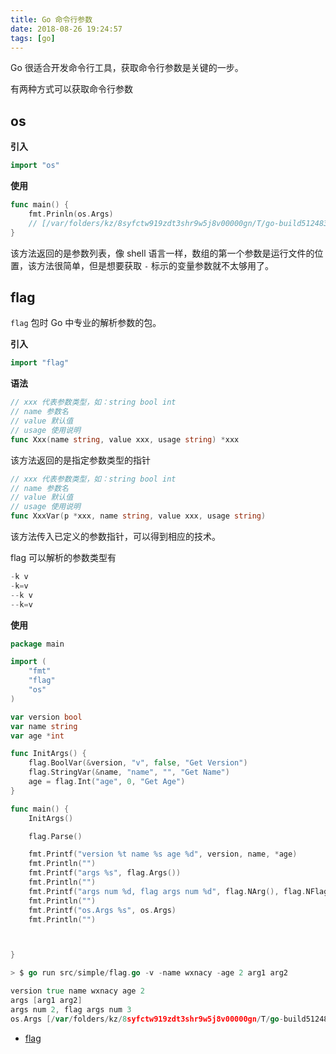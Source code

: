 ```yaml
---
title: Go 命令行参数
date: 2018-08-26 19:24:57
tags: [go]
---
```


Go 很适合开发命令行工具，获取命令行参数是关键的一步。
<!-- more --><!-- toc -->
有两种方式可以获取命令行参数

## os

**引入**

```go
import "os"
```

**使用**

```go
func main() {
    fmt.Prinln(os.Args)
    // [/var/folders/kz/8syfctw919zdt3shr9w5j8v00000gn/T/go-build512483375/b001/exe/flag -v -name wxnacy -age 2 arg1 arg2]
}
```

该方法返回的是参数列表，像 shell 语言一样，数组的第一个参数是运行文件的位置，该方法很简单，但是想要获取 `-` 标示的变量参数就不太够用了。

## flag

`flag` 包时 Go 中专业的解析参数的包。

**引入**

```go
import "flag"
```

**语法**

```go
// xxx 代表参数类型，如：string bool int
// name 参数名
// value 默认值
// usage 使用说明
func Xxx(name string, value xxx, usage string) *xxx
```

该方法返回的是指定参数类型的指针

```go
// xxx 代表参数类型，如：string bool int
// name 参数名
// value 默认值
// usage 使用说明
func XxxVar(p *xxx, name string, value xxx, usage string)
```

该方法传入已定义的参数指针，可以得到相应的技术。

flag 可以解析的参数类型有

```go
-k v
-k=v
--k v
--k=v
```

**使用**

```go
package main

import (
    "fmt"
    "flag"
    "os"
)

var version bool
var name string
var age *int

func InitArgs() {
    flag.BoolVar(&version, "v", false, "Get Version")
    flag.StringVar(&name, "name", "", "Get Name")
    age = flag.Int("age", 0, "Get Age")
}

func main() {
    InitArgs()

    flag.Parse()

    fmt.Printf("version %t name %s age %d", version, name, *age)
    fmt.Println("")
    fmt.Printf("args %s", flag.Args())
    fmt.Println("")
    fmt.Printf("args num %d, flag args num %d", flag.NArg(), flag.NFlag())
    fmt.Println("")
    fmt.Printf("os.Args %s", os.Args)
    fmt.Println("")



}
```

```go
> $ go run src/simple/flag.go -v -name wxnacy -age 2 arg1 arg2

version true name wxnacy age 2
args [arg1 arg2]
args num 2, flag args num 3
os.Args [/var/folders/kz/8syfctw919zdt3shr9w5j8v00000gn/T/go-build512483375/b001/exe/flag -v -name wxnacy -age 2 arg1 arg2]
```

- [flag](https://golang.org/pkg/flag/)
